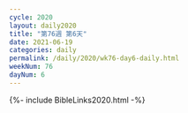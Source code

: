 ```yaml
---
cycle: 2020
layout: daily2020
title: "第76週 第6天"
date: 2021-06-19
categories: daily
permalink: /daily/2020/wk76-day6-daily.html
weekNum: 76
dayNum: 6
---
```


{%- include BibleLinks2020.html -%}
